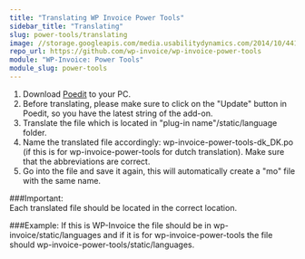 ```yaml
---
title: "Translating WP Invoice Power Tools"
sidebar_title: "Translating"
slug: power-tools/translating
image: //storage.googleapis.com/media.usabilitydynamics.com/2014/10/4414bbd6-power-tools2-300x300.jpg
repo_url: https://github.com/wp-invoice/wp-invoice-power-tools
module: "WP-Invoice: Power Tools"
module_slug: power-tools
---
```


1. Download [Poedit](https://poedit.net/) to your PC. 
2. Before translating, please make sure to click on the "Update" button in Poedit, so you have the latest string of the add-on.
3. Translate the file which is located in "plug-in name"/static/language folder. 
4. Name the translated file accordingly: wp-invoice-power-tools-dk_DK.po  (if this is for wp-invoice-power-tools for dutch translation). Make sure that the abbreviations are correct.
5. Go into the file and save it again, this will automatically create a "mo" file with the same name.

###Important:  
Each translated file should be located in the correct location.

###Example: 
If this is WP-Invoice the file should be in  wp-invoice/static/languages and if it is for wp-invoice-power-tools the file should wp-invoice-power-tools/static/languages.   